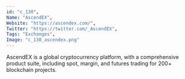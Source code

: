 ```yaml
--- 
id: "c_130", 
Name: "AscendEX", 
Website: "https://ascendex.com/", 
Twitter: "https://twitter.com/_AscendEX", 
Tags: "Exchanges", 
Image: "c_130_ascendex.png" 
--- 
```

<!--lang:en--> 
AscendEX is a global cryptocurrency platform, with a comprehensive product suite, including spot, margin, and futures trading for 200+ blockchain projects.
<!--lang:es--] 
AscendEX es una plataforma global de criptomonedas, con un conjunto completo de productos, que incluye comercio al contado, de margen y de futuros para más de 200 proyectos de cadena de bloques.
<!--lang:de--] 
AscendEX ist eine globale Kryptowährungsplattform mit einer umfassenden Produktsuite, einschließlich Spot-, Margin- und Futures-Handel für über 200 Blockchain-Projekte.
<!--lang:fr--] 
AscendEX est une plate-forme mondiale de crypto-monnaie, avec une suite complète de produits, y compris le trading au comptant, sur marge et à terme pour plus de 200 projets de blockchain.
<!--lang:pl--] 
AscendEX to globalna platforma kryptowalutowa z kompleksowym pakietem produktów, obejmującym transakcje spot, margin i futures dla ponad 200 projektów blockchain.
<!--lang:uk--] 
AscendEX — це глобальна криптовалютна платформа з комплексним набором продуктів, включаючи спотову, маржинальну та ф’ючерсну торгівлю для понад 200 блокчейн-проектів.
[!--lang:*--> 

